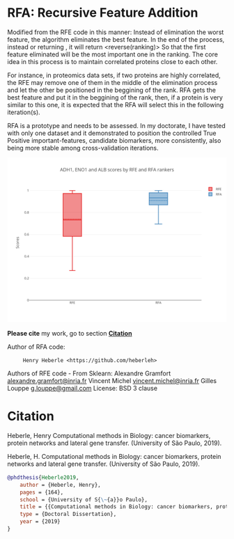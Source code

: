 # RFA: Recursive Feature Addition

Modified from the RFE code in this manner:
Instead of elimination the worst feature, the algorithm eliminates the best feature.
In the end of the process, instead or returning <ranking>, it will return <reverse(ranking)>
So that the first feature eliminated will be the most important one in the ranking.
The core idea in this process is to maintain correlated proteins close to each other.

For instance, in proteomics data sets, if two proteins are 
highly correlated, the RFE may remove one of them in the middle of the elimination process
and let the other be positioned in the beggining of the rank.
RFA gets the best feature and put it in the beggining of the rank, then, if a protein is 
very similar to this one, it is expected that the RFA will select this 
in the following iteration(s).

RFA is a prototype and needs to be assessed. In my doctorate, I have tested with only one dataset and it demonstrated to position the controlled True Positive important-features, candidate biomarkers, more consistently, also being more stable among cross-validation iterations.

![](https://github.com/heberleh/recursive-feature-addition/blob/master/img/dcv_rfe_vs_rfa.png)


**Please cite** my work, go to section **[Citation](#citation)**


Author of RFA code: 

         Henry Heberle <https://github.com/heberleh>

Authors of RFE code - From Sklearn: 
         Alexandre Gramfort <alexandre.gramfort@inria.fr>
         Vincent Michel <vincent.michel@inria.fr>
         Gilles Louppe <g.louppe@gmail.com>
License: 
         BSD 3 clause



# Citation


Heberle, Henry Computational methods in Biology: cancer biomarkers, protein networks and lateral gene transfer. (University of São Paulo, 2019).

Heberle, H. Computational methods in Biology: cancer biomarkers, protein networks and lateral gene transfer. (University of São Paulo, 2019).

```bibtex
@phdthesis{Heberle2019,
    author = {Heberle, Henry},
    pages = {164},
    school = {University of S{\~{a}}o Paulo},
    title = {{Computational methods in Biology: cancer biomarkers, protein networks and lateral gene transfer}},
    type = {Doctoral Dissertation},
    year = {2019}
}
```
